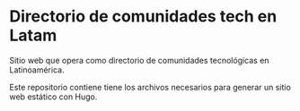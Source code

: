 # Directorio de comunidades tech en Latam

Sitio web que opera como directorio de comunidades tecnológicas en Latinoamérica.

Este repositorio contiene tiene los archivos necesarios para generar un sitio web estático con Hugo.